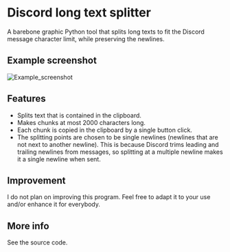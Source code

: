 # Discord long text splitter

A barebone graphic Python tool that splits long texts to fit the Discord message character limit, while preserving the newlines.

## Example screenshot

![Example_screenshot](https://github.com/Myvh/Discord-long-text-splitter/assets/68384832/4a36eb52-7ed1-47d6-b4d9-418abef0e8de)

## Features

- Splits text that is contained in the clipboard.
- Makes chunks at most 2000 characters long.
- Each chunk is copied in the clipboard by a single button click.
- The splitting points are chosen to be single newlines (newlines that are not next to another newline). This is because Discord trims leading and trailing newlines from messages, so splitting at a multiple newline makes it a single newline when sent.

## Improvement

I do not plan on improving this program. Feel free to adapt it to your use and/or enhance it for everybody.

## More info

See the source code.
